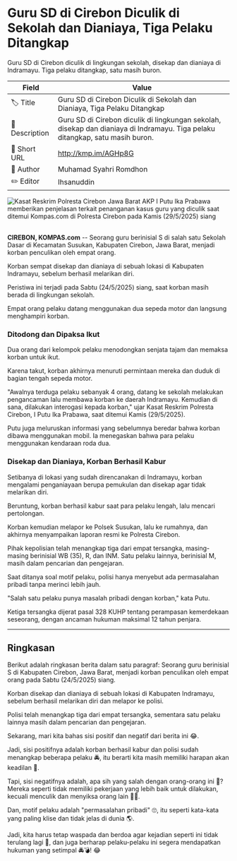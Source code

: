 # Guru SD di Cirebon Diculik di Sekolah dan Dianiaya, Tiga Pelaku Ditangkap

Guru SD di Cirebon diculik di lingkungan sekolah, disekap dan dianiaya di Indramayu. Tiga pelaku ditangkap, satu masih buron.

| Field         | Value                                                       |
|---------------|-------------------------------------------------------------|
| 🏷️ Title       | Guru SD di Cirebon Diculik di Sekolah dan Dianiaya, Tiga Pelaku Ditangkap |
| 📝 Description | Guru SD di Cirebon diculik di lingkungan sekolah, disekap dan dianiaya di Indramayu. Tiga pelaku ditangkap, satu masih buron. |
| 🔗 Short URL   | http://kmp.im/AGHp8G |
| 👤 Author      | Muhamad Syahri Romdhon |
| ✏️ Editor      | Ihsanuddin |

![Kasat Reskrim Polresta Cirebon Jawa Barat AKP I Putu Ika Prabawa memberikan penjelasan terkait penanganan kasus guru yang diculik saat ditemui Kompas.com di Polresta Cirebon pada Kamis (29/5/2025) siang](https://asset.kompas.com/crops/Sq7P3yVsZ0yY2Iq1kl6M16361H0=/0x0:0x0/750x500/data/photo/2025/05/29/6838037a55fad.jpg)

\
**CIREBON, KOMPAS.com** -- Seorang guru berinisial S di salah satu Sekolah Dasar di Kecamatan Susukan, Kabupaten Cirebon, Jawa Barat, menjadi korban penculikan oleh empat orang.

Korban sempat disekap dan dianiaya di sebuah lokasi di Kabupaten Indramayu, sebelum berhasil melarikan diri.

Peristiwa ini terjadi pada Sabtu (24/5/2025) siang, saat korban masih berada di lingkungan sekolah.

Empat orang pelaku datang menggunakan dua sepeda motor dan langsung menghampiri korban.

### Ditodong dan Dipaksa Ikut

Dua orang dari kelompok pelaku menodongkan senjata tajam dan memaksa korban untuk ikut.

Karena takut, korban akhirnya menuruti permintaan mereka dan duduk di bagian tengah sepeda motor.

\"Awalnya terduga pelaku sebanyak 4 orang, datang ke sekolah melakukan pengancaman lalu membawa korban ke daerah Indramayu. Kemudian di sana, dilakukan interogasi kepada korban,\" ujar Kasat Reskrim Polresta Cirebon, I Putu Ika Prabawa, saat ditemui Kamis (29/5/2025).

Putu juga meluruskan informasi yang sebelumnya beredar bahwa korban dibawa menggunakan mobil. Ia menegaskan bahwa para pelaku menggunakan kendaraan roda dua.

### Disekap dan Dianiaya, Korban Berhasil Kabur

Setibanya di lokasi yang sudah direncanakan di Indramayu, korban mengalami penganiayaan berupa pemukulan dan disekap agar tidak melarikan diri.

Beruntung, korban berhasil kabur saat para pelaku lengah, lalu mencari pertolongan.

Korban kemudian melapor ke Polsek Susukan, lalu ke rumahnya, dan akhirnya menyampaikan laporan resmi ke Polresta Cirebon.

Pihak kepolisian telah menangkap tiga dari empat tersangka, masing-masing berinisial WB (35), R, dan INM. Satu pelaku lainnya, berinisial M, masih dalam pencarian dan pengejaran.

Saat ditanya soal motif pelaku, polisi hanya menyebut ada permasalahan pribadi tanpa merinci lebih jauh. 

\"Salah satu pelaku punya masalah pribadi dengan korban,\" kata Putu.

Ketiga tersangka dijerat pasal 328 KUHP tentang perampasan kemerdekaan seseorang, dengan ancaman hukuman maksimal 12 tahun penjara.

---
## Ringkasan

Berikut adalah ringkasan berita dalam satu paragraf: Seorang guru berinisial S di Kabupaten Cirebon, Jawa Barat, menjadi korban penculikan oleh empat orang pada Sabtu (24/5/2025) siang.

 Korban disekap dan dianiaya di sebuah lokasi di Kabupaten Indramayu, sebelum berhasil melarikan diri dan melapor ke polisi.

 Polisi telah menangkap tiga dari empat tersangka, sementara satu pelaku lainnya masih dalam pencarian dan pengejaran.



Sekarang, mari kita bahas sisi positif dan negatif dari berita ini 😂.

 Jadi, sisi positifnya adalah korban berhasil kabur dan polisi sudah menangkap beberapa pelaku 🚔, itu berarti kita masih memiliki harapan akan keadilan 🙏.

 Tapi, sisi negatifnya adalah, apa sih yang salah dengan orang-orang ini 🤯? Mereka seperti tidak memiliki pekerjaan yang lebih baik untuk dilakukan, kecuali menculik dan menyiksa orang lain 🤦‍♂️.

 Dan, motif pelaku adalah "permasalahan pribadi" 🙄, itu seperti kata-kata yang paling klise dan tidak jelas di dunia 🌎.

 Jadi, kita harus tetap waspada dan berdoa agar kejadian seperti ini tidak terulang lagi 🙏, dan juga berharap pelaku-pelaku ini segera mendapatkan hukuman yang setimpal 🚔💣! 😂
